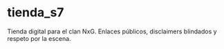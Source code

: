 # tienda_s7
Tienda digital para el clan NxG. Enlaces públicos, disclaimers blindados y respeto por la escena.

